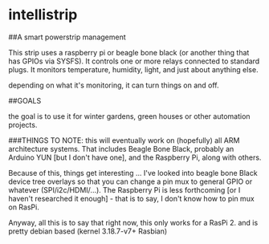 # intellistrip
##A smart powerstrip management

This strip uses a raspberry pi or beagle bone black (or another thing that has GPIOs via SYSFS).
It controls one or more relays connected to standard plugs.
It monitors temperature, humidity, light, and just about anything else.

depending on what it's monitoring, it can turn things on and off.

##GOALS

the goal is to use it for winter gardens, green houses or other automation projects.

###THINGS TO NOTE:
 this will eventually work on (hopefully) all ARM architecture
 systems. That includes Beagle Bone Black, probably an Arduino YUN [but I don't
 have one], and the Raspberry Pi, along with others.

 Because of this, things get interesting ... I've looked into beagle bone Black
 device tree overlays so that you can change a pin mux to general GPIO or
 whatever (SPI/i2c/HDMI/...). The Raspberry Pi is less forthcoming [or I haven't
 researched it enough] - that is to say, I don't know how to pin mux on RasPi.

 Anyway, all this is to say that right now, this only works for a RasPi 2.
 and is pretty debian based (kernel 3.18.7-v7+ Rasbian)
